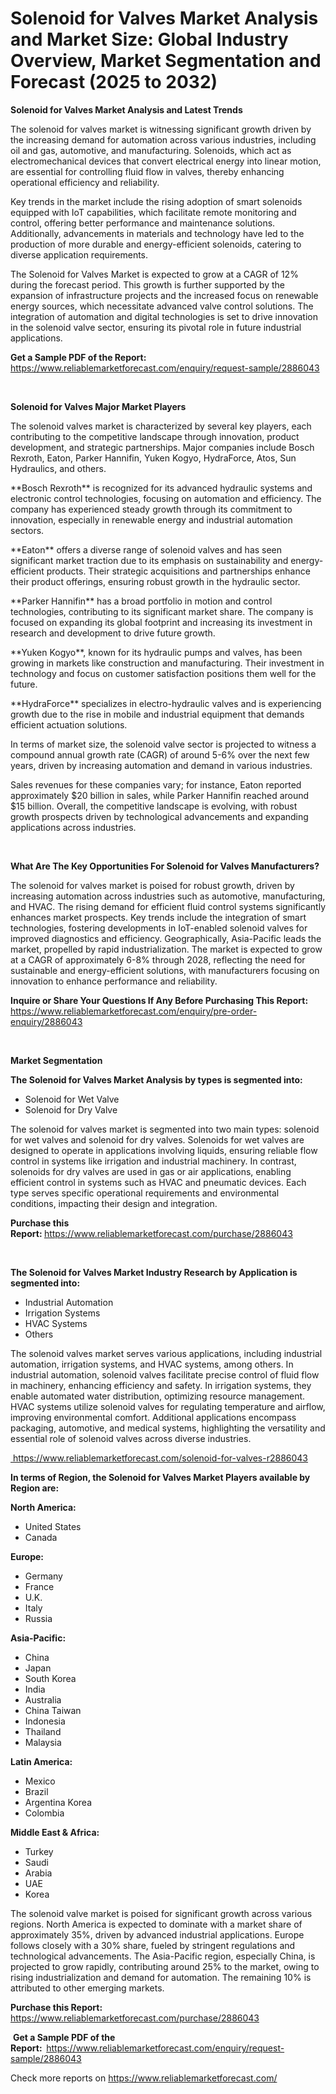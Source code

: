 <p><h1>Solenoid for Valves Market Analysis and Market Size: Global Industry Overview, Market Segmentation and Forecast (2025 to 2032)</h1></p><p><strong>Solenoid for Valves Market Analysis and Latest Trends</strong></p>
<p><p>The solenoid for valves market is witnessing significant growth driven by the increasing demand for automation across various industries, including oil and gas, automotive, and manufacturing. Solenoids, which act as electromechanical devices that convert electrical energy into linear motion, are essential for controlling fluid flow in valves, thereby enhancing operational efficiency and reliability. </p><p>Key trends in the market include the rising adoption of smart solenoids equipped with IoT capabilities, which facilitate remote monitoring and control, offering better performance and maintenance solutions. Additionally, advancements in materials and technology have led to the production of more durable and energy-efficient solenoids, catering to diverse application requirements.</p><p>The Solenoid for Valves Market is expected to grow at a CAGR of 12% during the forecast period. This growth is further supported by the expansion of infrastructure projects and the increased focus on renewable energy sources, which necessitate advanced valve control solutions. The integration of automation and digital technologies is set to drive innovation in the solenoid valve sector, ensuring its pivotal role in future industrial applications.</p></p>
<p><strong>Get a Sample PDF of the Report:&nbsp;</strong> <a href="https://www.reliablemarketforecast.com/enquiry/request-sample/2886043?utm_campaign=1766&utm_medium=2&utm_source=Github&utm_content=ia&utm_term=13032025&utm_id=solenoid-for-valves">https://www.reliablemarketforecast.com/enquiry/request-sample/2886043</a></p>
<p>&nbsp;</p>
<p><strong>Solenoid for Valves Major Market Players</strong></p>
<p><p>The solenoid valves market is characterized by several key players, each contributing to the competitive landscape through innovation, product development, and strategic partnerships. Major companies include Bosch Rexroth, Eaton, Parker Hannifin, Yuken Kogyo, HydraForce, Atos, Sun Hydraulics, and others.</p><p>**Bosch Rexroth** is recognized for its advanced hydraulic systems and electronic control technologies, focusing on automation and efficiency. The company has experienced steady growth through its commitment to innovation, especially in renewable energy and industrial automation sectors.</p><p>**Eaton** offers a diverse range of solenoid valves and has seen significant market traction due to its emphasis on sustainability and energy-efficient products. Their strategic acquisitions and partnerships enhance their product offerings, ensuring robust growth in the hydraulic sector.</p><p>**Parker Hannifin** has a broad portfolio in motion and control technologies, contributing to its significant market share. The company is focused on expanding its global footprint and increasing its investment in research and development to drive future growth.</p><p>**Yuken Kogyo**, known for its hydraulic pumps and valves, has been growing in markets like construction and manufacturing. Their investment in technology and focus on customer satisfaction positions them well for the future.</p><p>**HydraForce** specializes in electro-hydraulic valves and is experiencing growth due to the rise in mobile and industrial equipment that demands efficient actuation solutions.</p><p>In terms of market size, the solenoid valve sector is projected to witness a compound annual growth rate (CAGR) of around 5-6% over the next few years, driven by increasing automation and demand in various industries.</p><p>Sales revenues for these companies vary; for instance, Eaton reported approximately $20 billion in sales, while Parker Hannifin reached around $15 billion. Overall, the competitive landscape is evolving, with robust growth prospects driven by technological advancements and expanding applications across industries.</p></p>
<p>&nbsp;</p>
<p><strong>What Are The Key Opportunities For Solenoid for Valves Manufacturers?</strong></p>
<p><p>The solenoid for valves market is poised for robust growth, driven by increasing automation across industries such as automotive, manufacturing, and HVAC. The rising demand for efficient fluid control systems significantly enhances market prospects. Key trends include the integration of smart technologies, fostering developments in IoT-enabled solenoid valves for improved diagnostics and efficiency. Geographically, Asia-Pacific leads the market, propelled by rapid industrialization. The market is expected to grow at a CAGR of approximately 6-8% through 2028, reflecting the need for sustainable and energy-efficient solutions, with manufacturers focusing on innovation to enhance performance and reliability.</p></p>
<p><strong>Inquire or Share Your Questions If Any Before Purchasing This Report:</strong> <a href="https://www.reliablemarketforecast.com/enquiry/pre-order-enquiry/2886043?utm_campaign=1766&utm_medium=2&utm_source=Github&utm_content=ia&utm_term=13032025&utm_id=solenoid-for-valves">https://www.reliablemarketforecast.com/enquiry/pre-order-enquiry/2886043</a></p>
<p>&nbsp;</p>
<p><strong>Market Segmentation</strong></p>
<p><strong>The Solenoid for Valves Market Analysis by types is segmented into:</strong></p>
<p><ul><li>Solenoid for Wet Valve</li><li>Solenoid for Dry Valve</li></ul></p>
<p><p>The solenoid for valves market is segmented into two main types: solenoid for wet valves and solenoid for dry valves. Solenoids for wet valves are designed to operate in applications involving liquids, ensuring reliable flow control in systems like irrigation and industrial machinery. In contrast, solenoids for dry valves are used in gas or air applications, enabling efficient control in systems such as HVAC and pneumatic devices. Each type serves specific operational requirements and environmental conditions, impacting their design and integration.</p></p>
<p><strong>Purchase this Report:&nbsp;</strong><a href="https://www.reliablemarketforecast.com/purchase/2886043?utm_campaign=1766&utm_medium=2&utm_source=Github&utm_content=ia&utm_term=13032025&utm_id=solenoid-for-valves">https://www.reliablemarketforecast.com/purchase/2886043</a></p>
<p>&nbsp;</p>
<p><strong>The Solenoid for Valves Market Industry Research by Application is segmented into:</strong></p>
<p><ul><li>Industrial Automation</li><li>Irrigation Systems</li><li>HVAC Systems</li><li>Others</li></ul></p>
<p><p>The solenoid valves market serves various applications, including industrial automation, irrigation systems, and HVAC systems, among others. In industrial automation, solenoid valves facilitate precise control of fluid flow in machinery, enhancing efficiency and safety. In irrigation systems, they enable automated water distribution, optimizing resource management. HVAC systems utilize solenoid valves for regulating temperature and airflow, improving environmental comfort. Additional applications encompass packaging, automotive, and medical systems, highlighting the versatility and essential role of solenoid valves across diverse industries.</p></p>
<p><a href="https://www.reliablemarketforecast.com/solenoid-for-valves-r2886043?utm_campaign=1766&utm_medium=2&utm_source=Github&utm_content=ia&utm_term=13032025&utm_id=solenoid-for-valves">&nbsp;https://www.reliablemarketforecast.com/solenoid-for-valves-r2886043</a></p>
<p><strong>In terms of Region, the Solenoid for Valves Market Players available by Region are:</strong></p>
<p>
    <p> <strong> North America: </strong>
        <ul>
            <li>United States</li>
            <li>Canada</li>
        </ul>
        </p> 
    <p> <strong> Europe: </strong>
        <ul>
            <li>Germany</li>
            <li>France</li>
            <li>U.K.</li>
            <li>Italy</li>
            <li>Russia</li>
        </ul>
        </p> 
    <p> <strong> Asia-Pacific: </strong>
        <ul>
            <li>China</li>
            <li>Japan</li>
            <li>South Korea</li>
            <li>India</li>
            <li>Australia</li>
            <li>China Taiwan</li>
            <li>Indonesia</li>
            <li>Thailand</li>
            <li>Malaysia</li>
        </ul>
        </p> 
    <p> <strong> Latin America: </strong>
        <ul>
            <li>Mexico</li>
            <li>Brazil</li>
            <li>Argentina Korea</li>
            <li>Colombia</li>
        </ul>
        </p> 
    <p> <strong> Middle East & Africa: </strong>
        <ul>
            <li>Turkey</li>
            <li>Saudi</li>
            <li>Arabia</li>
            <li>UAE</li>
            <li>Korea</li>
        </ul>
    </p>
    </p>
<p><p>The solenoid valve market is poised for significant growth across various regions. North America is expected to dominate with a market share of approximately 35%, driven by advanced industrial applications. Europe follows closely with a 30% share, fueled by stringent regulations and technological advancements. The Asia-Pacific region, especially China, is projected to grow rapidly, contributing around 25% to the market, owing to rising industrialization and demand for automation. The remaining 10% is attributed to other emerging markets.</p></p>
<p><strong>Purchase this Report: </strong><a href="https://www.reliablemarketforecast.com/purchase/2886043?utm_campaign=1766&utm_medium=2&utm_source=Github&utm_content=ia&utm_term=13032025&utm_id=solenoid-for-valves">https://www.reliablemarketforecast.com/purchase/2886043</a></p>
<p>&nbsp;<strong>Get a Sample PDF of the Report:&nbsp;&nbsp;</strong><a href="https://www.reliablemarketforecast.com/enquiry/request-sample/2886043?utm_campaign=1766&utm_medium=2&utm_source=Github&utm_content=ia&utm_term=13032025&utm_id=solenoid-for-valves">https://www.reliablemarketforecast.com/enquiry/request-sample/2886043</a></p>
<p><strong></strong></p>
<p>Check more reports on <a href="https://www.reliablemarketforecast.com/?utm_campaign=1766&utm_medium=2&utm_source=Github&utm_content=ia&utm_term=13032025&utm_id=solenoid-for-valves">https://www.reliablemarketforecast.com/</a></p>